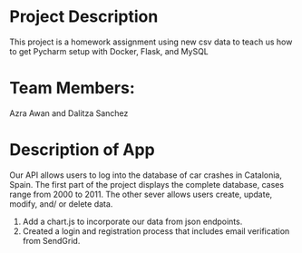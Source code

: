 # Project Description 
This project is a homework assignment using new csv data to teach us how to get Pycharm setup with Docker, Flask, and MySQL

# Team Members:
Azra Awan and Dalitza Sanchez

# Description of App
Our API allows users to log into the database of car crashes in Catalonia, Spain. The first part of the project
displays the complete database, cases range from 2000 to 2011. The other sever allows users create, update, modify,
and/ or delete data. 

1. Add a chart.js to incorporate our data from json endpoints.
2. Created a login and registration process that includes email verification from SendGrid.

